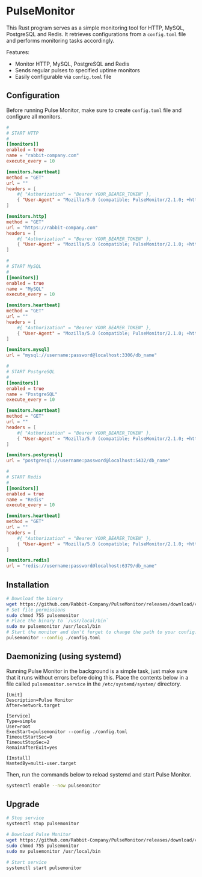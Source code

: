 # PulseMonitor

This Rust program serves as a simple monitoring tool for HTTP, MySQL, PostgreSQL and Redis. It retrieves configurations from a `config.toml` file and performs monitoring tasks accordingly.

Features:

- Monitor HTTP, MySQL, PostgreSQL and Redis
- Sends regular pulses to specified uptime monitors
- Easily configurable via `config.toml` file

## Configuration

Before running Pulse Monitor, make sure to create `config.toml` file and configure all monitors.

```toml
#
# START HTTP
#
[[monitors]]
enabled = true
name = "rabbit-company.com"
execute_every = 10

[monitors.heartbeat]
method = "GET"
url = ""
headers = [
	#{ "Authorization" = "Bearer YOUR_BEARER_TOKEN" },
	{ "User-Agent" = "Mozilla/5.0 (compatible; PulseMonitor/2.1.0; +https://github.com/Rabbit-Company/PulseMonitor)" },
]

[monitors.http]
method = "GET"
url = "https://rabbit-company.com"
headers = [
	#{ "Authorization" = "Bearer YOUR_BEARER_TOKEN" },
	{ "User-Agent" = "Mozilla/5.0 (compatible; PulseMonitor/2.1.0; +https://github.com/Rabbit-Company/PulseMonitor)" },
]

#
# START MySQL
#
[[monitors]]
enabled = true
name = "MySQL"
execute_every = 10

[monitors.heartbeat]
method = "GET"
url = ""
headers = [
	#{ "Authorization" = "Bearer YOUR_BEARER_TOKEN" },
	{ "User-Agent" = "Mozilla/5.0 (compatible; PulseMonitor/2.1.0; +https://github.com/Rabbit-Company/PulseMonitor)" },
]

[monitors.mysql]
url = "mysql://username:password@localhost:3306/db_name"

#
# START PostgreSQL
#
[[monitors]]
enabled = true
name = "PostgreSQL"
execute_every = 10

[monitors.heartbeat]
method = "GET"
url = ""
headers = [
	#{ "Authorization" = "Bearer YOUR_BEARER_TOKEN" },
	{ "User-Agent" = "Mozilla/5.0 (compatible; PulseMonitor/2.1.0; +https://github.com/Rabbit-Company/PulseMonitor)" },
]

[monitors.postgresql]
url = "postgresql://username:password@localhost:5432/db_name"

#
# START Redis
#
[[monitors]]
enabled = true
name = "Redis"
execute_every = 10

[monitors.heartbeat]
method = "GET"
url = ""
headers = [
	#{ "Authorization" = "Bearer YOUR_BEARER_TOKEN" },
	{ "User-Agent" = "Mozilla/5.0 (compatible; PulseMonitor/2.1.0; +https://github.com/Rabbit-Company/PulseMonitor)" },
]

[monitors.redis]
url = "redis://username:password@localhost:6379/db_name"
```

## Installation

```bash
# Download the binary
wget https://github.com/Rabbit-Company/PulseMonitor/releases/download/v2.1.0/pulsemonitor
# Set file permissions
sudo chmod 755 pulsemonitor
# Place the binary to `/usr/local/bin`
sudo mv pulsemonitor /usr/local/bin
# Start the monitor and don't forget to change the path to your config.toml file
pulsemonitor --config ./config.toml
```

## Daemonizing (using systemd)

Running Pulse Monitor in the background is a simple task, just make sure that it runs without errors before doing this. Place the contents below in a file called `pulsemonitor.service` in the `/etc/systemd/system/` directory.

```service
[Unit]
Description=Pulse Monitor
After=network.target

[Service]
Type=simple
User=root
ExecStart=pulsemonitor --config ./config.toml
TimeoutStartSec=0
TimeoutStopSec=2
RemainAfterExit=yes

[Install]
WantedBy=multi-user.target
```

Then, run the commands below to reload systemd and start Pulse Monitor.

```bash
systemctl enable --now pulsemonitor
```

## Upgrade

```bash
# Stop service
systemctl stop pulsemonitor

# Download Pulse Monitor
wget https://github.com/Rabbit-Company/PulseMonitor/releases/download/v2.1.0/pulsemonitor
sudo chmod 755 pulsemonitor
sudo mv pulsemonitor /usr/local/bin

# Start service
systemctl start pulsemonitor
```
